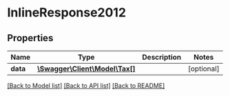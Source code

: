 # InlineResponse2012

## Properties
Name | Type | Description | Notes
------------ | ------------- | ------------- | -------------
**data** | [**\Swagger\Client\Model\Tax[]**](Tax.md) |  | [optional] 

[[Back to Model list]](../README.md#documentation-for-models) [[Back to API list]](../README.md#documentation-for-api-endpoints) [[Back to README]](../README.md)


